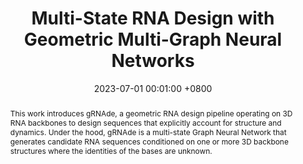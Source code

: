 ---
title:   Multi-State RNA Design with Geometric Multi-Graph Neural Networks       
date:           2023-07-01 00:01:00 +0800
selected:       false
pub:            "CompBio Workshop @ ICML"
# pub_pre:        "Submitted to "
# pub_post:       'Under review.'
# pub_last:       ' <span class="badge badge-pill badge-custom badge-success">Spotlight</span>'
pub_date:       "2024"

abstract: >-
   This work introduces gRNAde, a geometric RNA design pipeline operating on 3D RNA backbones to design sequences that explicitly account for structure and dynamics. Under the hood, gRNAde is a multi-state Graph Neural Network that generates candidate RNA sequences conditioned on one or more 3D backbone structures where the identities of the bases are unknown. 

cover:          https://www.catalyzex.com/_next/image?url=https%3A%2F%2Fd3i71xaburhd42.cloudfront.net%2F18f817d9c9181ee03ff9b307c4384bf8dccbc48c%2F2-Figure1-1.png&w=640&q=75
authors:
  - Chaitanya Joshi
  - Arian Jamasb
  - Ramon Vinas
  - Charles Harris
  - Simon Mathis
  - Pietro Lió
links:
  Paper: https://arxiv.org/abs/2305.14749
---